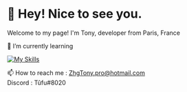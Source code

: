 # 👋  Hey! Nice to see you.
 Welcome to my page!
I'm Tony, developer from  Paris, France

🌱 I’m currently learning

[![My Skills](https://skills.thijs.gg/icons?i=js,html,css,py,php,unity&theme=light)](https://skills.thijs.gg)

 📫 How to reach me : ZhgTony.pro@hotmail.com  
 Discord : Tûfu#8020

<!---
AznTufu/AznTufu is a ✨ special ✨ repository because its `README.md` (this file) appears on your GitHub profile.
You can click the Preview link to take a look at your changes.
--->
